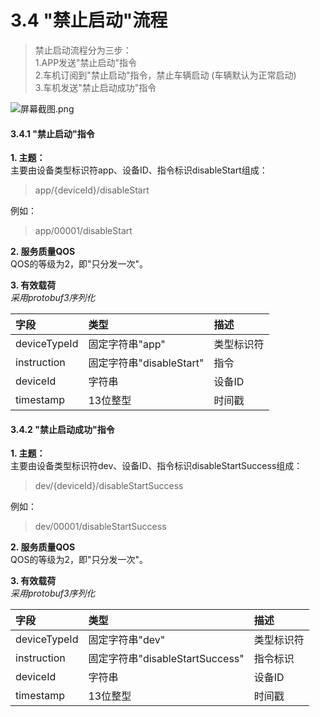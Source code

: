 # 3.4 "禁止启动"流程



> 禁止启动流程分为三步：  
> 1.APP发送"禁止启动"指令  
> 2.车机订阅到"禁止启动"指令，禁止车辆启动 \(车辆默认为正常启动\)  
> 3.车机发送"禁止启动成功"指令

![&#x5C4F;&#x5E55;&#x622A;&#x56FE;.png](https://images.gitee.com/uploads/images/2019/0131/143735_560b4796_4759596.png)

#### 3.4.1 "禁止启动"指令

**1. 主题：**  
主要由设备类型标识符app、设备ID、指令标识disableStart组成：

> app/{deviceId}/disableStart

例如：

> app/00001/disableStart

**2. 服务质量QOS**  
QOS的等级为2，即"只分发一次"。

**3. 有效载荷**  
_采用protobuf3序列化_

| 字段 | 类型 | 描述 |
| :--- | :--- | :--- |
| deviceTypeId | 固定字符串"app" | 类型标识符 |
| instruction | 固定字符串"disableStart" | 指令 |
| deviceId | 字符串 | 设备ID |
| timestamp | 13位整型 | 时间戳 |

#### 3.4.2 "禁止启动成功"指令

**1. 主题：**  
主要由设备类型标识符dev、设备ID、指令标识disableStartSuccess组成：

> dev/{deviceId}/disableStartSuccess

例如：

> dev/00001/disableStartSuccess

**2. 服务质量QOS**  
QOS的等级为2，即"只分发一次"。

**3. 有效载荷**  
_采用protobuf3序列化_

| 字段 | 类型 | 描述 |
| :--- | :--- | :--- |
| deviceTypeId | 固定字符串"dev" | 类型标识符 |
| instruction | 固定字符串"disableStartSuccess" | 指令标识 |
| deviceId | 字符串 | 设备ID |
| timestamp | 13位整型 | 时间戳 |

